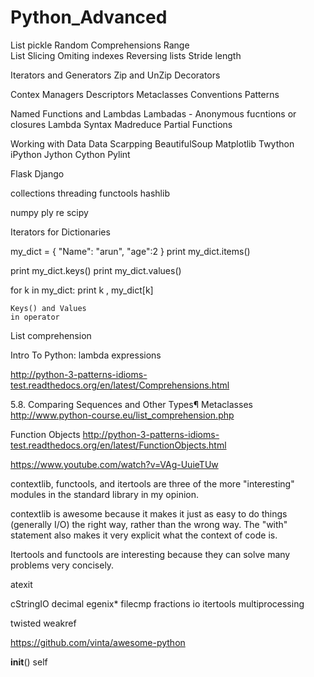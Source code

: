 # Python_Advanced


List 
pickle 
Random
Comprehensions
	Range 	
	List Slicing
	Omiting indexes
	Reversing lists
	Stride length

Iterators and Generators
Zip and UnZip
Decorators

Contex Managers
Descriptors
Metaclasses
Conventions
Patterns

Named Functions and Lambdas
	Lambadas - Anonymous fucntions or closures
	Lambda Syntax
Madreduce
Partial Functions

Working with Data
Data Scarpping
	BeautifulSoup
Matplotlib
Twython
iPython
Jython
Cython
Pylint

Flask
Django


collections
threading
functools
hashlib

numpy
ply
re
scipy



Iterators for Dictionaries

my_dict = { "Name": "arun",
    "age":2
    }
print my_dict.items()

print my_dict.keys()
print my_dict.values()

for k in my_dict:
    print k , my_dict[k] 
	
	
	Keys() and Values
	in operator
List comprehension


Intro To Python: lambda expressions

http://python-3-patterns-idioms-test.readthedocs.org/en/latest/Comprehensions.html

5.8. Comparing Sequences and Other Types¶
Metaclasses
http://www.python-course.eu/list_comprehension.php



Function Objects
http://python-3-patterns-idioms-test.readthedocs.org/en/latest/FunctionObjects.html

https://www.youtube.com/watch?v=VAg-UuieTUw

 

contextlib, functools, and itertools are three of the more "interesting" modules in the standard library in my opinion.

contextlib is awesome because it makes it just as easy to do things (generally I/O) the right way, rather than the wrong way. The "with" statement also makes it very explicit what the context of code is.

Itertools and functools are interesting because they can solve many problems very concisely.



 
atexit

cStringIO
decimal
egenix*
filecmp
fractions
io
itertools
multiprocessing

twisted
weakref

https://github.com/vinta/awesome-python


 __init__()
 self
